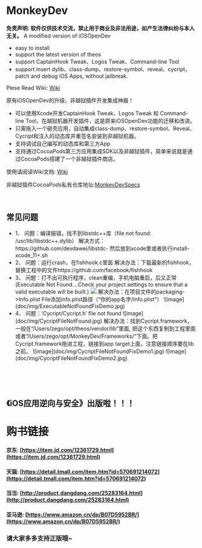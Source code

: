 # MonkeyDev

**免责声明: 软件仅供技术交流，禁止用于商业及非法用途，如产生法律纠纷与本人无关。**
A modified version of iOSOpenDev

* easy to install
* support the latest version of theos
* support CaptainHook Tweak、Logos Tweak、Command-line Tool
* support insert dylib、class-dump、restore-symbol、reveal、cycript，patch and debug iOS Apps, without jailbreak.

Plese Read Wiki: [Wiki](https://github.com/AloneMonkey/MonkeyDev/wiki)





原有iOSOpenDev的升级，非越狱插件开发集成神器！

* 可以使用Xcode开发CaptainHook Tweak、Logos Tweak 和 Command-line Tool，在越狱机器开发插件，这是原来iOSOpenDev功能的迁移和改进。
* 只需拖入一个砸壳应用，自动集成class-dump、restore-symbol、Reveal、Cycript和注入的动态库并重签名安装到非越狱机器。
* 支持调试自己编写的动态库和第三方App
* 支持通过CocoaPods第三方应用集成SDK以及非越狱插件，简单来说就是通过CocoaPods搭建了一个非越狱插件商店。

使用请阅读Wiki文档: [Wiki](https://github.com/AloneMonkey/MonkeyDev/wiki)


非越狱插件CocoaPods私有仓库地址:[MonkeyDevSpecs](https://github.com/AloneMonkey/MonkeyDevSpecs)



<br>
<h2>常见问题</h2>
<ul>
<li>
1、
问题：编译报错，找不到libstdc++库（file not found: /usr/lib/libstdc++.dylib）
解决方式：https://github.com/devdawei/libstdc- 然后放到xcode里或者执行install-xcode_11+.sh
</li>
<li>
2、
问题：运行crash，在fishhook.c里面
解决办法：下载最新的fishhook，替换工程中的文件https://github.com/facebook/fishhook
</li>
<li>
3、
问题：打不出可执行程序，clean重编，手机电脑重启，后又正常(Executable Not Found....Check your project settings to ensure that a valid executable will be built.) 
<img src="./" />
解决办法：在项目文件的packaging->Info.plist File添加info.plist路径（“你的app名字/Info.plist”） 
![image](doc/img/ExecutableNotFoundFixDemo.jpg)
</li>
<li>
4、
问题：‘Cycript/Cycript.h’ file not found
![image](doc/img/CycriptFileNotFound.jpg)
解决办法：找到Cycript.framework，一般在”/Users/zego/opt/theos/vendor/lib”里面, 把这个东西复制到工程里面或者”/Users/zego/opt/MonkeyDev/Frameworks/“下面。把Cycript.framework拖进工程，链接到app target上面，注意链接顺序要在lib之前。
![image](doc/img/CycriptFileNotFoundFixDemo1.jpg)
![image](doc/img/CycriptFileNotFoundFixDemo2.jpg)
</li>
</ul>



<br>
<br>
<br>

<h2>《iOS应用逆向与安全》出版啦！！！</h2>

# 购书链接

#### 京东: [https://item.jd.com/12361729.html](https://item.jd.com/12361729.html)

#### 天猫: [https://detail.tmall.com/item.htm?id=570691214072](https://detail.tmall.com/item.htm?id=570691214072)

#### 当当: [http://product.dangdang.com/25283164.html](http://product.dangdang.com/25283164.html)

#### 亚马逊: [https://www.amazon.cn/dp/B07D5952BR/](https://www.amazon.cn/dp/B07D5952BR/)

<h3>请大家多多支持正版哦~</h3>
